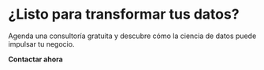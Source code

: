 # ¿Listo para transformar tus datos?

Agenda una consultoría gratuita y descubre cómo la ciencia de datos puede impulsar tu negocio.

**Contactar ahora**